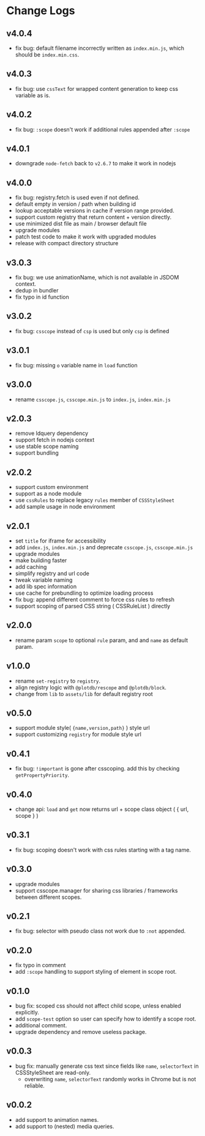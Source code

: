 # Change Logs

## v4.0.4

 - fix bug: default filename incorrectly written as `index.min.js`, which should be `index.min.css`.


## v4.0.3

 - fix bug: use `cssText` for wrapped content generation to keep css variable as is.


## v4.0.2

 - fix bug: `:scope` doesn't work if additional rules appended after `:scope`


## v4.0.1

 - downgrade `node-fetch` back to `v2.6.7` to make it work in nodejs


## v4.0.0

 - fix bug: registry.fetch is used even if not defined.
 - default empty in version / path when building id
 - lookup acceptable versions in cache if version range provided.
 - support custom registry that return content + version directly.
 - use minimized dist file as main / browser default file
 - upgrade modules
 - patch test code to make it work with upgraded modules
 - release with compact directory structure



## v3.0.3

 - fix bug: we use animationName, which is not available in JSDOM context.
 - dedup in bundler
 - fix typo in id function
 

## v3.0.2

 - fix bug: `csscope` instead of `csp` is used but only `csp` is defined


## v3.0.1

 - fix bug: missing `o` variable name in `load` function


## v3.0.0

 - rename `csscope.js`, `csscope.min.js` to `index.js`, `index.min.js`


## v2.0.3

 - remove ldquery dependency
 - support fetch in nodejs context
 - use stable scope naming
 - support bundling


## v2.0.2

 - support custom environment
 - support as a node module
 - use `cssRules` to replace legacy `rules` member of `CSSStyleSheet`
 - add sample usage in node environment


## v2.0.1

 - set `title` for iframe for accessibility
 - add `index.js`, `index.min.js` and deprecate `csscope.js`, `csscope.min.js`
 - upgrade modules
 - make building faster
 - add caching
 - simplify registry and url code
 - tweak variable naming
 - add lib spec information
 - use cache for prebundling to optimize loading process
 - fix bug: append different comment to force css rules to refresh
 - support scoping of parsed CSS string ( CSSRuleList ) directly


## v2.0.0

 - rename param `scope` to optional `rule` param, and and `name` as default param.


## v1.0.0

 - rename `set-registry` to `registry`.
 - align registry logic with `@plotdb/rescope` and `@plotdb/block`.
 - change from `lib` to `assets/lib` for default registry root


## v0.5.0

 - support module style( `{name,version,path}` ) style url
 - support customizing `registry` for module style url


## v0.4.1

 - fix bug: `!important` is gone after csscoping. add this by checking `getPropertyPriority`.


## v0.4.0

 - change api: `load` and `get` now returns url + scope class object ( { url, scope } )


## v0.3.1

 - fix bug: scoping doesn't work with css rules starting with a tag name.


## v0.3.0

 - upgrade modules
 - support csscope.manager for sharing css libraries / frameworks between different scopes.


## v0.2.1

 - fix bug: selector with pseudo class not work due to `:not` appended.


## v0.2.0

 - fix typo in comment
 - add `:scope` handling to support styling of element in scope root.


## v0.1.0

 - bug fix: scoped css should not affect child scope, unless enabled explicitly.
 - add `scope-test` option so user can specify how to identify a scope root.
 - additional comment.
 - upgrade dependency and remove useless package.


## v0.0.3

 - bug fix: manually generate css text since fields like `name`, `selectorText` in CSSStyleSheet are read-only.
   - overwriting `name`, `selectorText` randomly works in Chrome but is not reliable.

## v0.0.2

 - add support to animation names.
 - add support to (nested) media queries.

